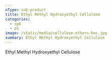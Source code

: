 ```yaml
---
nType: sub-product
title: Ethyl Methyl Hydroxyethyl Cellulose
categories:
  - sp6
  - p1
image: /static/media/cellulose-ethers-hec.jpg
summary: Ethyl Methyl Hydroxyethyl Cellulose
---
```

Ethyl Methyl Hydroxyethyl Cellulose